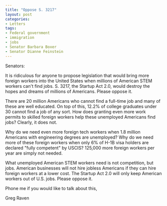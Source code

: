 ```yaml
---
title: "Oppose S. 3217"
layout: post
categories:
- Letters
tags:
- Federal government
- immigration
- jobs
- Senator Barbara Boxer
- Senator Dianne Feinstein
---
```


Senators:

It is ridiculous for anyone to propose legislation that would bring more foreign workers into the United States when millions of American STEM workers can't find jobs. S. 3217, the Startup Act 2.0, would destroy the hopes and dreams of millions of Americans. Please oppose it.  
  
There are 20 million Americans who cannot find a full-time job and many of these are well educated. On top of this, 12.2% of college graduates under 30 cannot find a job of any sort. How does granting even more work permits to skilled foreign workers help these unemployed Americans find jobs? Clearly, it does not.

Why do we need even more foreign tech workers when 1.8 million Americans with engineering degrees are unemployed? Why do we need more of these foreign workers when only 6% of H-1B visa holders are declared "fully competent" by USCIS? 125,000 more foreign workers per year are simply not needed.

What unemployed American STEM workers need is not competition, but jobs. American businesses will not hire jobless Americans if they can hire foreign workers at a lower cost. The Startup Act 2.0 will only keep American workers out of U.S. jobs. Please oppose it.

Phone me if you would like to talk about this,

Greg Raven
